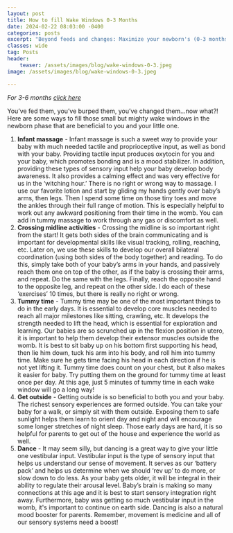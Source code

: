 ```yaml
---
layout: post
title: How to fill Wake Windows 0-3 Months
date: 2024-02-22 08:03:00 -0400
categories: posts
excerpt: "Beyond feeds and changes: Maximize your newborn's (0-3 months) wake windows! Discover 5 OT-recommended activities like infant massage and gentle dances to boost bonding, sensory development, and early motor skills."
classes: wide
tag: Posts
header:
    teaser: /assets/images/blog/wake-windows-0-3.jpeg
image: /assets/images/blog/wake-windows-0-3.jpeg

---
```


_For 3-6 months [click here](wake-windows-3-6-months)_

You’ve fed them, you’ve burped them, you’ve changed them…now what?! Here are some ways to fill those small but mighty wake windows in the newborn phase that are beneficial to you and your little one.

1. **Infant massage** - Infant massage is such a sweet way to provide your baby with much needed tactile and proprioceptive input, as well as bond with your baby. Providing tactile input produces oxytocin for you and your baby, which promotes bonding and is a mood stabilizer. In addition, providing these types of sensory input help your baby develop body awareness. It also provides a calming effect and was very effective for us in the ‘witching hour.’ There is no right or wrong way to massage. I use our favorite lotion and start by gliding my hands gently over baby’s arms, then legs. Then I spend some time on those tiny toes and move the ankles through their full range of motion. This is especially helpful to work out any awkward positioning from their time in the womb. You can add in tummy massage to work through any gas or discomfort as well.
2. **Crossing midline activities** - Crossing the midline is so important right from the start! It gets both sides of the brain communicating and is important for developmental skills like visual tracking, rolling, reaching, etc. Later on, we use these skills to develop our overall bilateral coordination (using both sides of the body together) and reading. To do this, simply take both of your baby’s arms in your hands, and passively reach them one on top of the other, as if the baby is crossing their arms, and repeat. Do the same with the legs. Finally, reach the opposite hand to the opposite leg, and repeat on the other side. I do each of these ‘exercises’ 10 times, but there is really no right or wrong.
3. **Tummy time** - Tummy time may be one of the most important things to do in the early days. It is essential to develop core muscles needed to reach all major milestones like sitting, crawling, etc. It develops the strength needed to lift the head, which is essential for exploration and learning. Our babies are so scrunched up in the flexion position in utero, it is important to help them develop their extensor muscles outside the womb. It is best to sit baby up on his bottom first supporting his head, then lie him down, tuck his arm into his body, and roll him into tummy time. Make sure he gets time facing his head in each direction if he is not yet lifting it. Tummy time does count on your chest, but it also makes it easier for baby. Try putting them on the ground for tummy time at least once per day. At this age, just 5 minutes of tummy time in each wake window will go a long way!
4. **Get outside** - Getting outside is so beneficial to both you and your baby. The richest sensory experiences are formed outside. You can take your baby for a walk, or simply sit with them outside. Exposing them to safe sunlight helps them learn to orient day and night and will encourage some longer stretches of night sleep. Those early days are hard, it is so helpful for parents to get out of the house and experience the world as well.
5. **Dance** - It may seem silly, but dancing is a great way to give your little one vestibular input. Vestibular input is the type of sensory input that helps us understand our sense of movement. It serves as our ‘battery pack’ and helps us determine when we should ‘rev up’ to do more, or slow down to do less. As your baby gets older, it will be integral in their ability to regulate their arousal level. Baby’s brain is making so many connections at this age and it is best to start sensory integration right away. Furthermore, baby was getting so much vestibular input in the womb, it's important to continue on earth side. Dancing is also a natural mood booster for parents. Remember, movement is medicine and all of our sensory systems need a boost!
